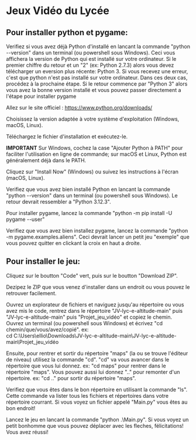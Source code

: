 
# Jeux Vidéo du Lycée  

## Pour installer python et pygame:

Verifiez si vous avez déjà Python d'installé en lancant la commande "python --version" dans un terminal (ou powershell sous Windows). Ceci vous affichera la version de Python qui est installé sur votre ordinateur. Si le premier chiffre du retour et un "2" (ex: Python 2.7.3) alors vous devez télécharger un eversion plus récente: Python 3. Si vous recevez une erreur, c'est que python n'est pas installé sur votre ordinateur. Dans ces deux cas, procédez à la prochaine étape. Si le retour commence par "Python 3" alors vous avez la bonne version installé et vous pouvez passer directement a l'étape pour installer pygame  

Allez sur le site officiel : https://www.python.org/downloads/  

Choisissez la version adaptée à votre système d'exploitation (Windows, macOS, Linux).  

Téléchargez le fichier d'installation et exécutez-le.  

**IMPORTANT** Sur Windows, cochez la case "Ajouter Python à PATH" pour faciliter l'utilisation en ligne de commande; sur macOS et Linux, Python est généralement déjà dans le PATH.  

Cliquez sur "Install Now" (Windows) ou suivez les instructions à l'écran (macOS, Linux).  

Verifiez que vous avez bien installé Python en lancant la commande "python --version" dans un terminal (ou powershell sous Windows). Le retour devrait ressembler a "Python 3.12.3".

Pour installer pygame, lancez la commande "python -m pip install -U pygame --user"  

Verifiez que vous avez bien installez pygame, lancez la commande "python -m pygame.examples.aliens". Ceci devrait lancer un petit jeu "exemple" que vous pouvez quitter en clickant la croix en haut a droite.

## Pour installer le jeu:  

Cliquez sur le boutton "Code" vert, puis sur le boutton "Download ZIP".  

Dezipez le ZIP que vous venez d'installer dans un endroit ou vous pouvez le retrouver facilement.  

Ouvrez un explorateur de fichiers et naviguez jusqu'au répertoire ou vous avez mis le code, rentrez dans le répertoire "JV-lyc-e-altitude-main" puis "JV-lyc-e-altitude-main" puis "Projet_jeu_vidéo" et copiez le chemin. Ouvrez un terminal (ou powershell sous Windows) et écrivez "cd chemin/que/vous/avez/copié". ex:  
cd C:\Users\ellio\Downloads\JV-lyc-e-altitude-main\JV-lyc-e-altitude-main\Projet_jeu_vidéo

Ensuite, pour rentrer et sortir du répertoire "maps" (la ou se trouve l'éditeur de niveau) utilisez la commande "cd". "cd" va vous avancer dans le répertoire que vous lui donnez. ex: "cd maps" pour rentrer dans le répertoire "maps". Vous pouvez aussi lui donnez ".." pour remonter d'un répertoire. ex: "cd .." pour sortir du répertoire "maps".  

Verifiez que vous êtes dans le bon répertoire en utilisant la commande "ls". Cette commande va lister tous les fichiers et répertoires dans votre répertoire courrant. Si vous voyez un fichier appelé "Main.py" vous êtes au bon endroit!  

Lancez le jeu en lancant la commande "python .\Main.py". Si vous voyez un petit bonhomme que vous pouvez déplacer avec les fleches, félicitations! Vous avez réussi!
